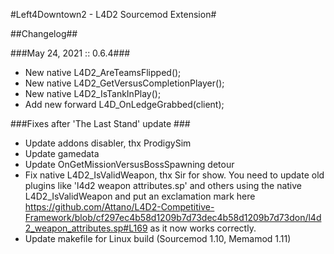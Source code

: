 #Left4Downtown2 - L4D2 Sourcemod Extension#

##Changelog##

###May 24, 2021 :: 0.6.4###
* New native L4D2_AreTeamsFlipped();
* New native L4D2_GetVersusCompletionPlayer();
* New native L4D2_IsTankInPlay();
* Add new forward L4D_OnLedgeGrabbed(client);

###Fixes after 'The Last Stand' update ###
* Update addons disabler, thx ProdigySim
* Update gamedata
* Update OnGetMissionVersusBossSpawning detour
* Fix native L4D2_IsValidWeapon, thx Sir for show. You need to update old plugins like 'l4d2 weapon attributes.sp' and others using the native L4D2_IsValidWeapon and put an exclamation mark here https://github.com/Attano/L4D2-Competitive-Framework/blob/cf297ec4b58d1209b7d73dec4b58d1209b7d73don/l4d2_weapon_attributes.sp#L169 as it now works correctly.
* Update makefile for Linux build (Sourcemod 1.10, Memamod 1.11)

